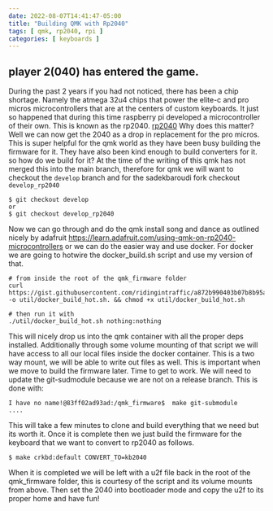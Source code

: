 ```yaml
---
date: 2022-08-07T14:41:47-05:00
title: "Building QMK with Rp2040"
tags: [ qmk, rp2040, rpi ]
categories: [ keyboards ]
---
```


## player 2(040) has entered the game.
During  the past 2 years if you had not noticed, there has been a chip shortage. Namely the atmega 32u4 chips that power the elite-c and pro micros microcontrollers that are at the centers of custom keyboards.   It just so happened that during this time raspberry pi developed a microcontroller of their own.
This is known as the rp2040.
[rp2040](https://www.raspberrypi.com/documentation/microcontrollers/rp2040.html)
Why does this matter?   Well we can now get the 2040 as a drop in replacement for the pro micros.  This is super helpful for the qmk world as they have been busy building the firmware for it.  They have also been kind enough to build converters for it.
so how do we build for it?
At the time of the writing of this qmk has not merged this into the main branch, therefore for qmk we will want to checkout the `develop` branch and for the sadekbaroudi fork checkout  `develop_rp2040`
```
$ git checkout develop
or
$ git checkout develop_rp2040
```
Now we can go through and do the qmk install song and dance as outlined nicely by adafruit https://learn.adafruit.com/using-qmk-on-rp2040-microcontrollers
or we can do the easier way and use docker.
For docker we are going to hotwire the docker_build.sh script and use my version of that.
```
# from inside the root of the qmk_firmware folder
curl https://gist.githubusercontent.com/ridingintraffic/a872b990403b07b8b95a90e438dba529/raw/f893d70dfe447fc925a8fff1dbf5de507cc9cc7b/docker_build_hot.sh -o util/docker_build_hot.sh. && chmod +x util/docker_build_hot.sh

# then run it with
./util/docker_build_hot.sh nothing:nothing
```
This will nicely drop us into the qmk container with all the proper deps installed.
Additionally through some volume mounting of that script we will have access to all our local files inside the docker container.  This is a two way mount, we will be able to write out files as well.  This is important when we move to build the firmware later.
Time to get to work.  We will need to update the git-sudmodule because we are not on a release branch.  This is done with:

```
I have no name!@83ff02ad93ad:/qmk_firmware$  make git-submodule
....
```
This will take a few minutes to clone and build everything that we need but its worth it.
Once it is complete then we just build the firmware for the keyboard that we want to convert to rp2040 as follows.
```
$ make crkbd:default CONVERT_TO=kb2040
```
When it is completed we will be left with a u2f file back in the root of the qmk_firmware folder, this is courtesy of the script and its volume mounts from above.
Then set the 2040 into bootloader mode and copy the u2f to its proper home and have fun!
